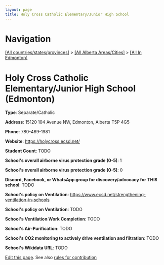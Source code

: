 ```yaml
---
layout: page
title: Holy Cross Catholic Elementary/Junior High School
---
```

# Navigation

[[All countries/states/provinces]](../../..) > [[All Alberta Areas/Cities]](../..) > [[All In Edmonton]](..)

# Holy Cross Catholic Elementary/Junior High School (Edmonton)

**Type**: Separate/Catholic

**Address**: 15120 104 Avenue NW, Edmonton, Alberta T5P 4G5

**Phone**: 780-489-1981

**Website**: <https://holycross.ecsd.net/>

**Student Count**: TODO

**School's overall airborne virus protection grade (0-5)**: 1

**School's overall airborne virus protection grade (0-5)**: 0

**Discord, Facebook, or WhatsApp group for discovery/advocacy for THIS school**: TODO

**School's policy on Ventilation**: <https://www.ecsd.net/strengthening-ventilation-in-schools>

**School's policy on Ventilation**: TODO

**School's Ventilation Work Completion**: TODO

**School's Air-Purification**: TODO

**School's CO2 monitoring to actively drive ventilation and filtration**: TODO

**School's Wikidata URL**: TODO


[Edit this page](https://github.com/ventilate-schools/AB/edit/main/./Edmonton/Holy_Cross_Catholic_Elementary_Junior_High_School.md). See also [rules for contribution](../../../contribution-rules/)